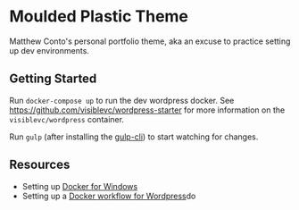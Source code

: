 # Moulded Plastic Theme
Matthew Conto's personal portfolio theme, aka an excuse to practice setting up dev environments.

## Getting Started
Run `docker-compose up` to run the dev wordpress docker. See https://github.com/visiblevc/wordpress-starter for more information on the `visiblevc/wordpress` container.

Run `gulp` (after installing the [gulp-cli](https://github.com/gulpjs/gulp/blob/master/docs/getting-started.md)) to start watching for changes.

## Resources
- Setting up [Docker for Windows](https://nickjanetakis.com/blog/setting-up-docker-for-windows-and-wsl-to-work-flawlessly)
- Setting up a [Docker workflow for Wordpress](https://github.com/visiblevc/wordpress-starter)do